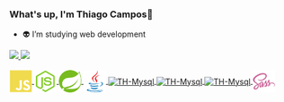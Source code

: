 ### What's up, I'm Thiago Campos👋
- 👽 I’m studying web development
<div>
  <a href="https://github.com/thfields">
  <img height="160em" src="https://github-readme-stats.vercel.app/api?username=thfields&show_icons=true&theme=blue-green&include_all_commits=true&count_private=true"/>
  <img height="160em" src="https://github-readme-stats.vercel.app/api/top-langs/?username=thfields&layout=compact&langs_count=7&theme=blue-green"/>
</div>
<div style="display: inline_block"><br>

  <img align="center" alt="TH-Js" height="40" width="40" src="https://raw.githubusercontent.com/devicons/devicon/master/icons/javascript/javascript-plain.svg">
  <img align="center" alt="TH-HTML" height="40" width="40" src="https://raw.githubusercontent.com/devicons/devicon/master/icons/nodejs/nodejs-original.svg">
  <img align="center" alt="TH-HTML" height="40" width="40" src="https://raw.githubusercontent.com/devicons/devicon/master/icons/spring/spring-original.svg">
  <img align="center" alt="TH-CSS" height="40" width="40" src="https://raw.githubusercontent.com/devicons/devicon/master/icons/java/java-original.svg">
  <img align="center" alt="TH-Mysql" height="40" width="40" src="https://cdn.jsdelivr.net/gh/devicons/devicon/icons/python/python-original.svg">
  <img align="center" alt="TH-Mysql" height="50" width="50" src="https://cdn.jsdelivr.net/gh/devicons/devicon/icons/mysql/mysql-original-wordmark.svg">
  <img align="center" alt="TH-Mysql" height="50" width="50" src="https://upload.wikimedia.org/wikipedia/de/8/8c/Microsoft_SQL_Server_Logo.svg">
  <img align="center" alt="TH-CSS" height="40" width="40" src="https://raw.githubusercontent.com/devicons/devicon/master/icons/sass/sass-original.svg">


